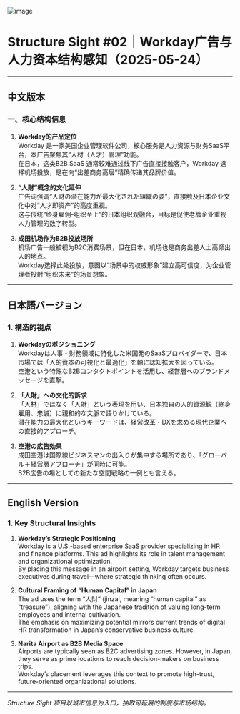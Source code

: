 ![image](https://github.com/user-attachments/assets/f41f9a19-fa5f-4269-bc6b-d93eb2b28152)

# Structure Sight #02｜Workday广告与人力资本结构感知（2025-05-24）

---

## 中文版本

### 一、核心结构信息

1. **Workday的产品定位**  
   Workday 是一家美国企业管理软件公司，核心服务是人力资源与财务SaaS平台，本广告聚焦其“人材（人才）管理”功能。  
   在日本，这类B2B SaaS 通常较难通过线下广告直接接触客户，Workday 选择机场投放，是在向“出差商务高层”精确传递其品牌价值。

2. **“人财”概念的文化延伸**  
   广告词强调“人财の潜在能力が最大化された組織の姿”，直接触及日本企业文化中对“人才即资产”的高度重视。  
   这与传统“终身雇佣-组织至上”的日本组织观融合，目标是促使老牌企业重视人力管理的数字转型。

3. **成田机场作为B2B投放场所**  
   机场广告一般被视为B2C消费场景，但在日本，机场也是商务出差人士高频出入的地点。  
   Workday选择此处投放，意图以“场景中的权威形象”建立高可信度，为企业管理者投射“组织未来”的场景想象。

---

## 日本語バージョン

### 1. 構造的視点

1. **Workdayのポジショニング**  
   Workdayは人事・財務領域に特化した米国発のSaaSプロバイダーで、日本市場では「人的資本の可視化と最適化」を軸に認知拡大を図っている。  
   空港という特殊なB2Bコンタクトポイントを活用し、経営層へのブランドメッセージを直撃。

2. **「人財」への文化的訴求**  
   「人材」ではなく「人財」という表現を用い、日本独自の人的資源観（終身雇用、忠誠）に親和的な文脈で語りかけている。  
   潜在能力の最大化というキーワードは、経営改革・DXを求める現代企業への直接的アプローチ。

3. **空港の広告効果**  
   成田空港は国際線ビジネスマンの出入りが集中する場所であり、「グローバル＋経営層アプローチ」が同時に可能。  
   B2B広告の場としての新たな空間戦略の一例とも言える。

---

## English Version

### 1. Key Structural Insights

1. **Workday’s Strategic Positioning**  
   Workday is a U.S.-based enterprise SaaS provider specializing in HR and finance platforms. This ad highlights its role in talent management and organizational optimization.  
   By placing this message in an airport setting, Workday targets business executives during travel—where strategic thinking often occurs.

2. **Cultural Framing of “Human Capital” in Japan**  
   The ad uses the term “人財” (jinzai, meaning “human capital” as “treasure”), aligning with the Japanese tradition of valuing long-term employees and internal cultivation.  
   The emphasis on maximizing potential mirrors current trends of digital HR transformation in Japan’s conservative business culture.

3. **Narita Airport as B2B Media Space**  
   Airports are typically seen as B2C advertising zones. However, in Japan, they serve as prime locations to reach decision-makers on business trips.  
   Workday’s placement leverages this context to promote high-trust, future-oriented organizational solutions.

---

*Structure Sight 项目以城市信息为入口，抽取可延展的制度与市场结构。*
